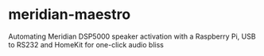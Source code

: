 # meridian-maestro
Automating Meridian DSP5000 speaker activation with a Raspberry Pi, USB to RS232 and HomeKit for one-click audio bliss
